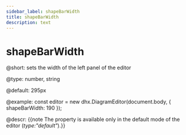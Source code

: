 ```yaml
---
sidebar_label: shapeBarWidth
title: shapeBarWidth
description: text
---
```


# shapeBarWidth

@short:
sets the width of the left panel of the editor

@type: number, string

@default: 295px

@example:
const editor = new dhx.DiagramEditor(document.body, {
    shapeBarWidth: 190
});

@descr:
{{note The property is available only in the default mode of the editor (*type:"default"*).}}